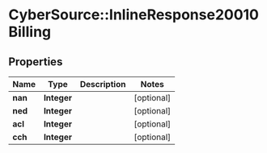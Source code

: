 # CyberSource::InlineResponse20010Billing

## Properties
Name | Type | Description | Notes
------------ | ------------- | ------------- | -------------
**nan** | **Integer** |  | [optional] 
**ned** | **Integer** |  | [optional] 
**acl** | **Integer** |  | [optional] 
**cch** | **Integer** |  | [optional] 


